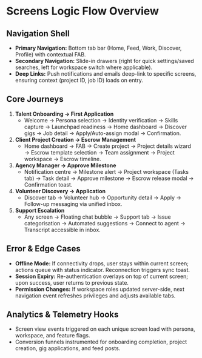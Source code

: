 # Screens Logic Flow Overview

## Navigation Shell
- **Primary Navigation:** Bottom tab bar (Home, Feed, Work, Discover, Profile) with contextual FAB.
- **Secondary Navigation:** Slide-in drawers (right for quick settings/saved searches, left for workspace switch where applicable).
- **Deep Links:** Push notifications and emails deep-link to specific screens, ensuring context (project ID, job ID) loads on entry.

## Core Journeys
1. **Talent Onboarding → First Application**
   - Welcome → Persona selection → Identity verification → Skills capture → Launchpad readiness → Home dashboard → Discover gigs → Job detail → Apply/Auto-assign modal → Confirmation.
2. **Client Project Creation → Escrow Management**
   - Home dashboard → FAB → Create project → Project details wizard → Escrow template selection → Team assignment → Project workspace → Escrow timeline.
3. **Agency Manager → Approve Milestone**
   - Notification centre → Milestone alert → Project workspace (Tasks tab) → Task detail → Approve milestone → Escrow release modal → Confirmation toast.
4. **Volunteer Discovery → Application**
   - Discover tab → Volunteer hub → Opportunity detail → Apply → Follow-up messaging via unified inbox.
5. **Support Escalation**
   - Any screen → Floating chat bubble → Support tab → Issue categorisation → Automated suggestions → Connect to agent → Transcript accessible in inbox.

## Error & Edge Cases
- **Offline Mode:** If connectivity drops, user stays within current screen; actions queue with status indicator. Reconnection triggers sync toast.
- **Session Expiry:** Re-authentication overlays on top of current screen; upon success, user returns to previous state.
- **Permission Changes:** If workspace roles updated server-side, next navigation event refreshes privileges and adjusts available tabs.

## Analytics & Telemetry Hooks
- Screen view events triggered on each unique screen load with persona, workspace, and feature flags.
- Conversion funnels instrumented for onboarding completion, project creation, gig applications, and feed posts.
